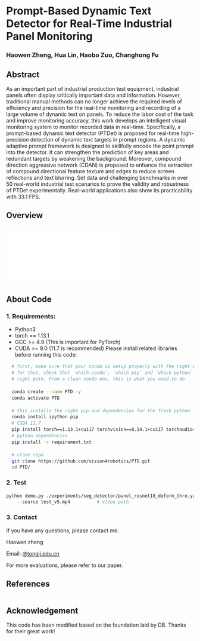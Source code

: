 # Prompt-Based Dynamic Text Detector for Real-Time Industrial Panel Monitoring

### Haowen Zheng, Hua Lin, Haobo Zuo, Changhong Fu

## Abstract
As an important part of industrial production test equipment, industrial panels often display critically important data and information. 
However, traditional manual methods can no longer achieve the required levels of efficiency and precision for the real-time monitoring and recording of a large volume of dynamic text on panels. To reduce the labor cost of the task and improve monitoring accuracy, this work develops an intelligent visual monitoring system to monitor recorded data in real-time. Specifically, a prompt-based dynamic text detector (PTDet) is proposed for real-time high-precision detection of dynamic text targets in prompt regions. A dynamic adaptive prompt framework is designed to skillfully encode the point prompt into the detector. It can strengthen the prediction of key areas and redundant targets by weakening the background. Moreover, compound direction aggressive network (CDAN) is proposed to enhance the extraction of compound directional feature texture and edges to reduce screen reflections and text blurring. Set data and challenging benchmarks in over 50 real-world industrial test scenarios to prove the validity and robustness of PTDet experimentally. Real-world applications also show its practicability with 33.1 FPS.

## Overview
![Overview of the proposed PTDet framework.](/fig/total7.pdf)
## About Code
### 1. Requirements:
- Python3
- torch == 1.13.1
- GCC >= 4.9 (This is important for PyTorch)
- CUDA >= 9.0 (11.7 is recommended)
Please install related libraries before running this code: 
```bash
  # first, make sure that your conda is setup properly with the right environment
  # for that, check that `which conda`, `which pip` and `which python` points to the
  # right path. From a clean conda env, this is what you need to do

  conda create --name PTD -y
  conda activate PTD

  # this installs the right pip and dependencies for the fresh python
  conda install ipython pip
  # CUDA 11.7
  pip install torch==1.13.1+cu117 torchvision==0.14.1+cu117 torchaudio==0.13.1 --extra-index-url https://download.pytorch.org/whl/cu117
  # python dependencies
  pip install -r requirement.txt

  # clone repo
  git clone https://github.com/vision4robotics/PTD.git
  cd PTD/
```


### 2. Test

```bash 
python demo.py ./experiments/seg_detector/panel_resnet18_deform_thre.yaml                                
	--source test_v5.mp4          # video path
```
### 3. Contact
If you have any questions, please contact me.

Haowen zheng

Email: [@tongji.edu.cn](2211329@tongji.edu.cn)

For more evaluations, please refer to our paper.

## References 

```

```
## Acknowledgement
This code has been modified based on the foundation laid by DB.
Thanks for their great work!